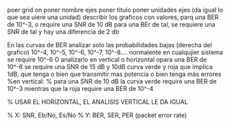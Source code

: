poer grid on
poner nombre ejes
poner titulo
poner unidades ejes (da igual lo que sea uiere una unidad)
describir los graficos con valores, parq una BER de 10^-3, o require una SNR de 10 dB
para una BEr de tal, se requiere una SNR de tal y hay una diferencia de 2 db


En las curvas de BER analizar solo las probabilidades bajas (derecha del grafico)
 10^-4, 10^-5, 10^-6, 10^-7, 10^-8....
normalente en cualqujier sistema se require 10^-6
 O analizarlo en vertical o horizontal
 opara una BER de 10^-6 se require una SNR de 15 dB y 10dB curva verde y roja
 que implica 1dB, que tenga o bien que  transmitir mas potencia o bien tenga más errores
%en vertical:
% para una SNR de 10 dB la curva verde require una BER de 10^-3 mientras que la roja require una BER de 10^-4

% USAR EL HORIZONTAL, EL ANALISIS VERTICAL LE DA IGUAL

% X: SNR, Eb/No, Es/No
% Y: BER, SER, PER (packet error rate)
